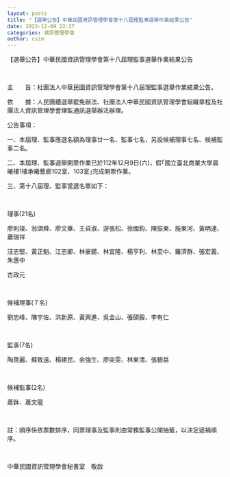 ```yaml
---
layout: posts
title: "【選舉公告】中華民國資訊管理學會第十八屆理監事選舉作業結果公告"
date: 2023-12-09 22:27
categories: 資訊管理學會
author: csim
---
```


【選舉公告】中華民國資訊管理學會第十八屆理監事選舉作業結果公告

 

主　　旨：社團法人中華民國資訊管理學會第十八屆理監事選舉作業結果公告。

依　　據：人民團體選舉罷免辦法、社團法人中華民國資訊管理學會組織章程及社團法人資訊管理學會理監通訊選舉辦法辦理。

公告事項：

一、本屆理、監事應選名額為理事廿一名、監事七名，另設候補理事七名、候補監事二名。

二、本屆理、監事選舉開票作業已於112年12月9日(六)，假｢國立臺北商業大學晨曦樓1樓承曦藝廊102室、103室｣完成開票作業。

三、第十八屆理、監事當選名單如下：

 

理事(21名)

廖則竣、翁頌舜、廖文華、王貞淑、游張松、徐國鈞、陳振東、施東河、黃明達、蕭瑞祥

汪志堅、黃正魁、江志卿、林豪鏘、林宜隆、楊亨利、林至中、羅濟群、張宏義、朱惠中

古政元 

 

候補理事(７名)

劉忠峰、陳宇佐、洪新原、黃興進、吳金山、張碩毅、李有仁

 

監事(7名)

陶蓓麗、蘇致遠、楊建民、余強生、廖奕雯、林東清、張銀益

 

候補監事(2名)

蕭鉢、蕭文龍

 

註：順序係依票數排序，同票理事及監事則由常務監事公開抽籤，以決定遞補順序。

 

中華民國資訊管理學會秘書室　敬啟

 

 
